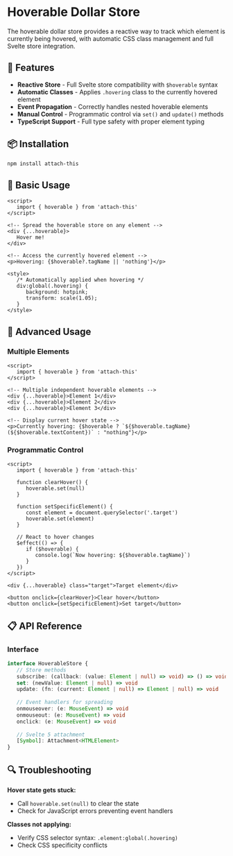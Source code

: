 # Hoverable Dollar Store

The hoverable dollar store provides a reactive way to track which element is currently being hovered, with automatic CSS class management and full Svelte store integration.

## 🎯 Features

- **Reactive Store** - Full Svelte store compatibility with `$hoverable` syntax
- **Automatic Classes** - Applies `.hovering` class to the currently hovered element
- **Event Propagation** - Correctly handles nested hoverable elements
- **Manual Control** - Programmatic control via `set()` and `update()` methods
- **TypeScript Support** - Full type safety with proper element typing

## 📦 Installation

```bash
npm install attach-this
```

## 🚀 Basic Usage

```svelte
<script>
   import { hoverable } from 'attach-this'
</script>

<!-- Spread the hoverable store on any element -->
<div {...hoverable}>
   Hover me!
</div>

<!-- Access the currently hovered element -->
<p>Hovering: {$hoverable?.tagName || 'nothing'}</p>

<style>
   /* Automatically applied when hovering */
   div:global(.hovering) {
      background: hotpink;
      transform: scale(1.05);
   }
</style>
```

## 🔧 Advanced Usage

### Multiple Elements

```svelte
<script>
   import { hoverable } from 'attach-this'
</script>

<!-- Multiple independent hoverable elements -->
<div {...hoverable}>Element 1</div>
<div {...hoverable}>Element 2</div>
<div {...hoverable}>Element 3</div>

<!-- Display current hover state -->
<p>Currently hovering: {$hoverable ? `${$hoverable.tagName} (${$hoverable.textContent})` : "nothing"}</p>
```

### Programmatic Control

```svelte
<script>
   import { hoverable } from 'attach-this'
   
   function clearHover() {
      hoverable.set(null)
   }
   
   function setSpecificElement() {
      const element = document.querySelector('.target')
      hoverable.set(element)
   }
   
   // React to hover changes
   $effect(() => {
      if ($hoverable) {
         console.log(`Now hovering: ${$hoverable.tagName}`)
      }
   })
</script>

<div {...hoverable} class="target">Target element</div>

<button onclick={clearHover}>Clear hover</button>
<button onclick={setSpecificElement}>Set target</button>
```

## 📋 API Reference

### Interface

```typescript
interface HoverableStore {
   // Store methods
   subscribe: (callback: (value: Element | null) => void) => () => void
   set: (newValue: Element | null) => void
   update: (fn: (current: Element | null) => Element | null) => void
   
   // Event handlers for spreading
   onmouseover: (e: MouseEvent) => void
   onmouseout: (e: MouseEvent) => void
   onclick: (e: MouseEvent) => void
   
   // Svelte 5 attachment
   [Symbol]: Attachment<HTMLElement>
}
```

## 🔍 Troubleshooting

**Hover state gets stuck:**
- Call `hoverable.set(null)` to clear the state
- Check for JavaScript errors preventing event handlers

**Classes not applying:**
- Verify CSS selector syntax: `.element:global(.hovering)`
- Check CSS specificity conflicts

